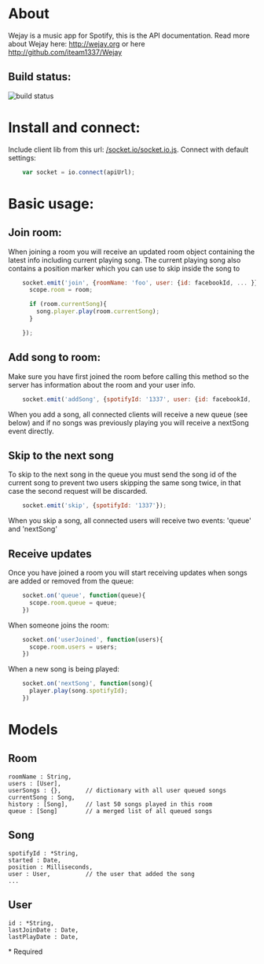 About
=====

Wejay is a music app for Spotify, this is the API documentation. Read more about Wejay here:
http://wejay.org or here http://github.com/iteam1337/Wejay

## Build status:
![build status](https://drone.io/github.com/Iteam1337/wejay-node/status.png)

Install and connect:
====================

Include client lib from this url: [/socket.io/socket.io.js](). Connect with default settings:

```javascript
    var socket = io.connect(apiUrl);
```

Basic usage:
============

## Join room:

When joining a room you will receive an updated room object containing the latest info including current playing song. The current playing song also contains a position marker which you can use to skip inside the song to 

```javascript
    socket.emit('join', {roomName: 'foo', user: {id: facebookId, ... }}, function(room){
      scope.room = room;

      if (room.currentSong){
        song.player.play(room.currentSong);
      }

    });
```

## Add song to room:

Make sure you have first joined the room before calling this method so the server has information about the room and your user info.

```javascript
    socket.emit('addSong', {spotifyId: '1337', user: {id: facebookId, ... }});
```

When you add a song, all connected clients will receive a new queue (see below) and if no songs was previously playing you will receive a 
nextSong event directly.

## Skip to the next song

To skip to the next song in the queue you must send the song id of the current song to prevent two users skipping the same song twice, in that case the second request will be discarded.

```javascript
    socket.emit('skip', {spotifyId: '1337'});
```

When you skip a song, all connected users will receive two events: 'queue' and 'nextSong'


## Receive updates

Once you have joined a room you will start receiving updates when songs are added or removed from the queue:

```javascript
    socket.on('queue', function(queue){
      scope.room.queue = queue;
    })
```

When someone joins the room:

```javascript
    socket.on('userJoined', function(users){
      scope.room.users = users;
    })
```

When a new song is being played:

```javascript
    socket.on('nextSong', function(song){
      player.play(song.spotifyId);
    })
```


Models
======

## Room

    roomName : String,
    users : [User],
    userSongs : {},       // dictionary with all user queued songs
    currentSong : Song,
    history : [Song],     // last 50 songs played in this room
    queue : [Song]        // a merged list of all queued songs

## Song

    spotifyId : *String,
    started : Date,
    position : Milliseconds,
    user : User,          // the user that added the song
    ...

## User

    id : *String,
    lastJoinDate : Date,
    lastPlayDate : Date,


\* Required